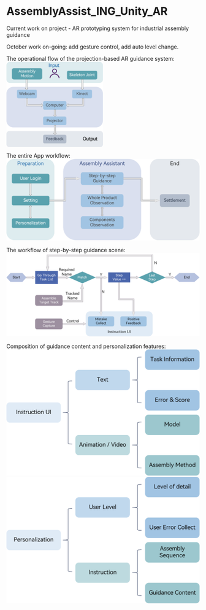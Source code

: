 # AssemblyAssist_ING_Unity_AR
Current work on project - AR prototyping system for industrial assembly guidance

October work on-going: add gesture control, add auto level change.

The operational flow of the projection-based AR guidance system:<br>
<img src="https://github.com/violet0330/AssemblyAssist_ING_Unity_AR/blob/master/Img/systemFramework.png" width="50%" align=center>

The entire App workflow:<br>
![Image](https://github.com/violet0330/AssemblyAssist_ING_Unity_AR/blob/master/Img/appFramework.png)

The workflow of step-by-step guidance scene:<br>
![Image](https://github.com/violet0330/AssemblyAssist_ING_Unity_AR/blob/master/Img/assemblyWorkflow.png)

Composition of guidance content and personalization features:<br>
![Image](https://github.com/violet0330/AssemblyAssist_ING_Unity_AR/blob/master/Img/guidance.png)
![Image](https://github.com/violet0330/AssemblyAssist_ING_Unity_AR/blob/master/Img/personalization.png)
